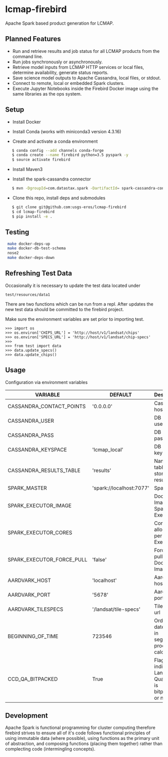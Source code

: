 # lcmap-firebird
Apache Spark based product generation for LCMAP.

## Planned Features
* Run and retrieve results and job status for all LCMAP products from the command line.
* Run jobs synchronously or asynchronously.
* Retrieve model inputs from LCMAP HTTP services or local files, determine availability, generate status reports.
* Save science model outputs to Apache Cassandra, local files, or stdout.
* Connect to remote, local or embedded Spark clusters.
* Execute Jupyter Notebooks inside the Firebird Docker image using the same libraries as the ops system.

## Setup

* Install Docker

* Install Conda (works with miniconda3 version 4.3.16)

* Create and activate a conda environment
```bash
   $ conda config --add channels conda-forge
   $ conda create --name firebird python=3.5 pyspark -y
   $ source activate firebird
```

* Install Maven3

* Install the spark-cassandra connector
```bash
   $ mvn -DgroupId=com.datastax.spark -DartifactId=	spark-cassandra-connector_2.11 -Dversion=2.0.2 dependency:get
```

* Clone this repo, install deps and submodules
```bash
   $ git clone git@github.com:usgs-eros/lcmap-firebird
   $ cd lcmap-firebird
   $ pip install -e .
```

## Testing
```bash
 make docker-deps-up
 make docker-db-test-schema
 nose2
 make docker-deps-down
```

## Refreshing Test Data
Occasionally it is necessary to update the test data located under
```
test/resources/data1
```  

There are two functions which can be run from a repl.  After updates the
new test data should be committed to the firebird project.  

Make sure the environment variables are set prior to importing test.

```
>>> import os
>>> os.environ['CHIPS_URL'] = 'http://host/v1/landsat/chips'
>>> os.environ['SPECS_URL'] = 'http://host/v1/landsat/chip-specs'
>>>
>>> from test import data
>>> data.update_specs()
>>> data.update_chips()
```

## Usage
Configuration via environment variables

| VARIABLE | DEFAULT | Description |
| --- | --- | --- |
| CASSANDRA_CONTACT_POINTS | '0.0.0.0' | Cassandra host IP |
| CASSANDRA_USER | | DB username |
| CASSANDRA_PASS | | DB password |
| CASSANDRA_KEYSPACE | 'lcmap_local' | DB keyspace |
| CASSANDRA_RESULTS_TABLE | 'results' | Name of table to store results |
| SPARK_MASTER | 'spark://localhost:7077' | Spark host |
| SPARK_EXECUTOR_IMAGE | | Docker Image for Spark Executor |
| SPARK_EXECUTOR_CORES | | Cores allocated per Spark Executor |
| SPARK_EXECUTOR_FORCE_PULL | 'false' | Force fresh pull of Docker Image |
| AARDVARK_HOST | 'localhost' | Aardvark host |
| AARDVARK_PORT | '5678' | Aardvark port |
| AARDVARK_TILESPECS | '/landsat/tile-specs' | Tile-specs url |
| BEGINNING_OF_TIME | 723546 | Ordinal date for use in seglength product calculation |
| CCD_QA_BITPACKED  | True | Flag for indicating if Landsat Quality data is bitpacked or not |

## Development
Apache Spark is functional programming for cluster computing therefore firebird strives to ensure all of it's code follows functional principles of using immutable data (where possible), using functions as the primary unit of abstraction, and composing functions (placing them together) rather than complecting code (intermingling concepts).

